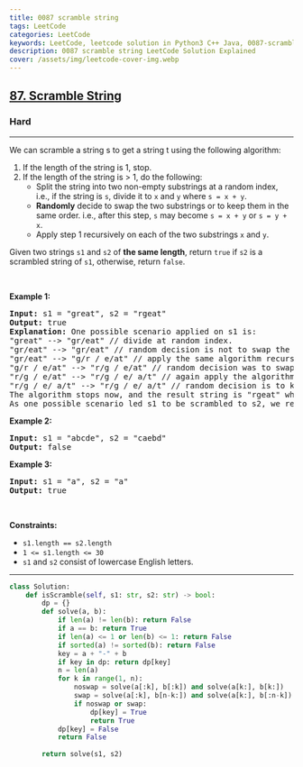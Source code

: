 ```yaml
---
title: 0087 scramble string
tags: LeetCode
categories: LeetCode
keywords: LeetCode, leetcode solution in Python3 C++ Java, 0087-scramble-string solution
description: 0087 scramble string LeetCode Solution Explained
cover: /assets/img/leetcode-cover-img.webp
---
```





<h2><a href="https://leetcode.com/problems/scramble-string/">87. Scramble String</a></h2><h3>Hard</h3><hr><div><p>We can scramble a string s to get a string t using the following algorithm:</p>

<ol>
	<li>If the length of the string is 1, stop.</li>
	<li>If the length of the string is &gt; 1, do the following:
	<ul>
		<li>Split the string into two non-empty substrings at a random index, i.e., if the string is <code>s</code>, divide it to <code>x</code> and <code>y</code> where <code>s = x + y</code>.</li>
		<li><strong>Randomly</strong>&nbsp;decide to swap the two substrings or to keep them in the same order. i.e., after this step, <code>s</code> may become <code>s = x + y</code> or <code>s = y + x</code>.</li>
		<li>Apply step 1 recursively on each of the two substrings <code>x</code> and <code>y</code>.</li>
	</ul>
	</li>
</ol>

<p>Given two strings <code>s1</code> and <code>s2</code> of <strong>the same length</strong>, return <code>true</code> if <code>s2</code> is a scrambled string of <code>s1</code>, otherwise, return <code>false</code>.</p>

<p>&nbsp;</p>
<p><strong class="example">Example 1:</strong></p>

<pre><strong>Input:</strong> s1 = "great", s2 = "rgeat"
<strong>Output:</strong> true
<strong>Explanation:</strong> One possible scenario applied on s1 is:
"great" --&gt; "gr/eat" // divide at random index.
"gr/eat" --&gt; "gr/eat" // random decision is not to swap the two substrings and keep them in order.
"gr/eat" --&gt; "g/r / e/at" // apply the same algorithm recursively on both substrings. divide at random index each of them.
"g/r / e/at" --&gt; "r/g / e/at" // random decision was to swap the first substring and to keep the second substring in the same order.
"r/g / e/at" --&gt; "r/g / e/ a/t" // again apply the algorithm recursively, divide "at" to "a/t".
"r/g / e/ a/t" --&gt; "r/g / e/ a/t" // random decision is to keep both substrings in the same order.
The algorithm stops now, and the result string is "rgeat" which is s2.
As one possible scenario led s1 to be scrambled to s2, we return true.
</pre>

<p><strong class="example">Example 2:</strong></p>

<pre><strong>Input:</strong> s1 = "abcde", s2 = "caebd"
<strong>Output:</strong> false
</pre>

<p><strong class="example">Example 3:</strong></p>

<pre><strong>Input:</strong> s1 = "a", s2 = "a"
<strong>Output:</strong> true
</pre>

<p>&nbsp;</p>
<p><strong>Constraints:</strong></p>

<ul>
	<li><code>s1.length == s2.length</code></li>
	<li><code>1 &lt;= s1.length &lt;= 30</code></li>
	<li><code>s1</code> and <code>s2</code> consist of lowercase English letters.</li>
</ul>
</div>

---




```python
class Solution:
    def isScramble(self, s1: str, s2: str) -> bool:
        dp = {}
        def solve(a, b):
            if len(a) != len(b): return False
            if a == b: return True
            if len(a) <= 1 or len(b) <= 1: return False
            if sorted(a) != sorted(b): return False
            key = a + "-" + b
            if key in dp: return dp[key]
            n = len(a)
            for k in range(1, n):
                noswap = solve(a[:k], b[:k]) and solve(a[k:], b[k:])
                swap = solve(a[:k], b[n-k:]) and solve(a[k:], b[:n-k])
                if noswap or swap: 
                    dp[key] = True
                    return True
            dp[key] = False
            return False
        
        return solve(s1, s2)
```
